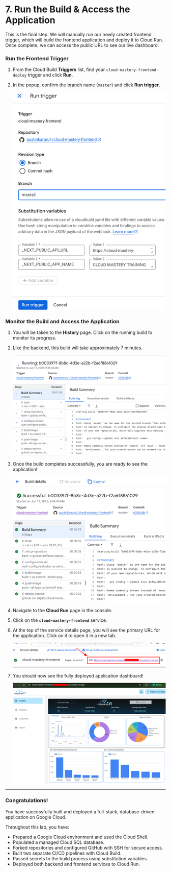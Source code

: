 # 7. Run the Build & Access the Application

This is the final step. We will manually run our newly created frontend trigger, which will build the frontend application and deploy it to Cloud Run. Once complete, we can access the public URL to see our live dashboard.

### Run the Frontend Trigger

1.  From the Cloud Build **Triggers** list, find your `cloud-mastery-frontend-deploy` trigger and click **Run**.
2.  In the popup, confirm the branch name (`master`) and click **Run trigger**.

    ![Run Frontend Trigger Popup](assets/images/cb_frontend_run_trigger_popup.png)

### Monitor the Build and Access the Application

1.  You will be taken to the **History** page. Click on the running build to monitor its progress.
2.  Like the backend, this build will take approximately 7 minutes.

    ![Frontend Build History](assets/images/cb_frontend_history.png)

3.  Once the build completes successfully, you are ready to see the application!

    ![Frontend Build Successful](assets/images/cb_frontend_build_success.png)

4.  Navigate to the **Cloud Run** page in the console.

5.  Click on the **`cloud-mastery-frontend`** service.

6.  At the top of the service details page, you will see the primary URL for the application. Click on it to open it in a new tab.

    ![Accessing the Frontend URL](assets/images/cr_access_frontend_url.png)

7.  You should now see the fully deployed application dashboard!

    ![Final Application Dashboard](assets/images/final_app_dashboard.png)

---

### Congratulations!

You have successfully built and deployed a full-stack, database-driven application on Google Cloud.

Throughout this lab, you have:

-   Prepared a Google Cloud environment and used the Cloud Shell.
-   Populated a managed Cloud SQL database.
-   Forked repositories and configured GitHub with SSH for secure access.
-   Built two separate CI/CD pipelines with Cloud Build.
-   Passed secrets to the build process using substitution variables.
-   Deployed both backend and frontend services to Cloud Run.